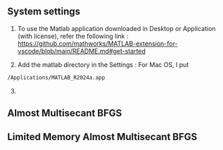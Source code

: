 ## System settings
1. To use the Matlab application downloaded in Desktop or Application (with license), refer the following link :  
https://github.com/mathworks/MATLAB-extension-for-vscode/blob/main/README.md#get-started

2. Add the matlab directory in the Settings : 
For Mac OS, I put 
```bash
/Applications/MATLAB_R2024a.app
```

3. 

## Almost Multisecant BFGS


## Limited Memory Almost Multisecant BFGS

